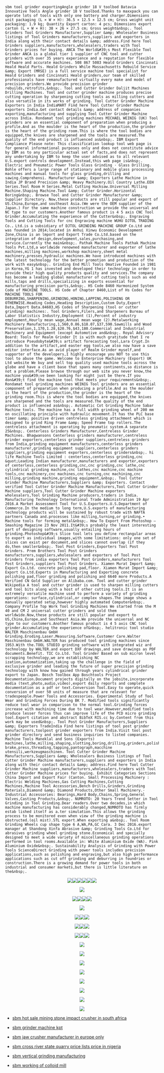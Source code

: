 
```
sbm tool grinder exportingAngle grinder 18 V toolbod Batavia Innovative Tools Angle grinder 18 V toolbod.Thanks to maxxpack you can operate lots of tools with only one battery and charger.Dimensions unit packaging (L × W × H): 36.5 × 12.5 × 12.5 cm; Gross weight unit packaging: 1.9 kg; Quantity Export carton: 4 pcs; Dimensions export carton (L × W × H): 38 × 26 × 27.5 cm; Gross weight&nbsp;. Tool Grinders Tool Grinders Manufacturer,Supplier &amp; Wholesaler Business listings of Tool Grinders manufacturers,suppliers and exporters in India along with their contact details &amp; address.Find here Tool Grinders suppliers,manufacturers,wholesalers,traders with Tool Grinders prices for buying. ANCA The World&#39;s Most Flexible Tool Grinder ANCA is a global tier 1 supplier of CNC tool and cutter grinders with over 35 years experience and a reputation for flexible software and accurate machines. 508 867 5083 Heald Grinders Cincinnati Heald Heald Parts. Heald Grinders While Massachusetts Rebuild Service &amp; Export (MRSE) is a full service machine tool specialist for Heald Grinders and Cincinnati Heald grinders,our team of skilled professionals have remanufactured virtually every make and model of precision grinders.We provide precision grinder rebuilds,retrofits,&nbsp;. Tool and Cutter Grinder Daljit Machines Drilling Machines. Tool and cutter grinder machine produces precise cutting operation by sharpening cutting tools as milling cutters and also versatile in its works of grinding. Tool Cutter Grinder Machine Exporters in India IndiaMART Find here Tool Cutter Grinder Machine exporters India.Get contact details &amp; address of companies exporting,manufacturing and supplying Tool Cutter Grinder Machine across India. Rondamat tool grinding machines MICHAEL WEINIG (UK) Tool grinders are an essential component of preparation when producing a profile.And as the moulder is the heart of the production,the grinder is the heart of the grinding room.This is where the tool bodies are equipped,the knives are sharpened and the tools are measured.The quality of the end product is influenced as&nbsp;. IBM Export Compliance Please note: This classification lookup tool web page is for general informational purposes only and does not constitute advice by IBM as to any particular actual set of facts,and does not represent any undertaking by IBM to keep the user advised as to all relevant U.S.export controls development.Instead,this web page is&nbsp;. Electric and Pneumatic Power Tools Glass Grinding · Glass Drilling. Bohle offers a large range of stationary and mobile glass processing machines and manual tools for glass grinding,drilling and sawing.Comprehensi. Manufacturer &amp; Exporters Lathe Machine in India JP Brand Precision &amp; Heavy Machinery.Oil Country Lathe.EEH Series.Tool Room H Series.Metal Cutting Hacksaw.Universal Milling Machine.Shaping Machine.Tool &amp; Cutter Grinder.Horizontal Boring&nbsp;. Browse Tool and Cutter Grinder Manufacturer &amp; Supplier Directory. Now,these products are still popular and export of US.China,Europe,and southeast Asia.(We were the OEM supplier of the Japan.) For the same machine construction we provide the universal and NC type to our customers.Another famous product is 4 5 axis CNC Tool Grinder.Accumulating the experience of the Cutter&nbsp;. Engraving Tools and Cutting Tools for cnc Engraving machine WUHU DJTOL TRADING Co.，Ltd.is a subsidiary of DJTOL GRINDING MACHINE GROUP Co.Ltd and was founded in 2014;located in Anhui Xinwu Economic Development Zone,China is an lmport and Export Trade Co.Ltd.based on the integration of design,development,sales,purchasing,and service.Currently the main&nbsp;. Pathak Machine Tools Pathak Machine Tools Pvt.Ltd,a worldwide renowned manufacturer and exporter of lathe machines,milling machines,workshop machinery,sheet metal machinery,presses,hydraulic machines.We have introduced machines with the latest technology for the better promotion and production of the work with easy&nbsp;. Grinding End Mill Tools Omative Founded in 1981 in Korea,YG 1 has invested and developed their technology in order to provide their high quality products quality and services.The company has become a leading global manufacturer of cutting tools such as end mills,taps and drills,specializing in exports essential for manufacturing precision parts,&nbsp;. HS Code 8460 Harmonized System Code of MACHINE TOOLS. HS Code of Chapter 8460,List of Hs Codes for MACHINE TOOLS FOR DEBURRING,SHARPENING,GRINDING,HONING,LAPPING,POLISHING OR OTHERWISE.Heading Codes,Heading Description,Custom Duty,Export Data,Import Data.84603,HS Codes of Sharpening (tool or cutter grinding) machines:. Tool Grinders,Filers,and Sharpeners Bureau of Labor Statistics Industry,Employment (1),Percent of industry employment,Hourly mean wage,Annual mean wage (2).Metalworking Machinery Manufacturing,1,560,0.86,$18.07,$37,590.Sawmills and Wood Preservation,1,170,1.28,$20.76,$43,180.Commercial and Industrial Machinery and Equipment (except Automotive and&nbsp;. Royal Advisory Board: Tools for Realm Grinder It is with much gratitude that I re introduce Pseudobyte&#39;s artifact forecasting tool,Lara Crypt.In addition to the artifact,and easter egg tools,we also now have a save editor interface.As an avid player of Realm Grinder myself,and supporter of the developers,I highly encourage you NOT to use this tool to abuse the game. Welcome to Enterprise Machinery (Export) UK Ltd website We buy and sell top quality used machine tools across the globe and have a client base that spans many continents,so distance is not a problem.Please browse through our web site you never know,the machine you&#39;ve been looking for might just be there.If you don&#39;t find the machine tool that meets your requirements&nbsp;. Rondamat tool grinding machines WEINIG Tool grinders are an essential component of preparation when producing a profile.And as the moulder is the heart of the production,the grinder is the heart of the grinding room.This is where the tool bodies are equipped,the knives are sharpened and the tools are measured.The quality of the end product is influenced as&nbsp;. Automatic Cot Grinding Machine Sabar Machine tools. The machine has a full width grinding wheel of 200 mm on oscillating principle with hydraulic movement.It has the PLC base timer &amp; positive driven centreless grinding attachment which is designed to grind Ring Frame &amp; Speed Frame top rollers.The centreless attachment is operating by pneumatic system.A separate 25&nbsp;. Centerless Grinders Manufacturer,Centreless Grinder Machines. Bhagwansons Centerless grinders manufacturer,centreless grinder exporters,centerless grinder suppliers,centreless grinders from India,grinding equipment manufacturers,centerless grinders manufacturer,grinding equipment suppliers,centerless grinders suppliers,grinding equipment exporters,centerless grinders&nbsp;. hi life Machine Tools Limited : centerless,centerless grinding,cnc &quot;Leading Indian manufacturer,manufacturers and exporter,exporters of centerless,centerless grinding,cnc,cnc grinding,cnc lathe,cnc cylindrical grinding machine,cnc lathes,cnc machine,cnc machine tools,cnc machinery,cnc machines,cnc turning,cnc machining,cnc milling,grinding machine,grinding equipment,&nbsp;. Tool Cutter Grinder Machine Manufacturers,Suppliers &amp; Exporters. Contact verified Tool Cutter Grinder Machine Manufacturers,Tool Cutter Grinder Machine suppliers,Tool Cutter Grinder Machine exporters wholesalers,Tool Grinding Machine producers,traders in India. Manufacturing Technology International Trade Administration 19 Apr 2016.A Market Assessment Tool for U.S.Exporters.U.S.Department of Commerce.In the medium to long term,U.S.exports of manufacturing technology products will be sustained by robust trade with NAFTA partners Canada and.processes like milling,turning,or grinding.• Machine tools for forming metal&nbsp;. How To Export From Photoshop — Smashing Magazine 23 Nov 2011.It&#39;s probably the least interesting part of designing software,usually entailing hours of grinding.Photoshop&#39;s Slice tool lets you define rectangular areas to export as individual images,with some limitations: only one set of slices can exist per document,and slices cannot overlap (if they do,then smaller&nbsp;. Tool Post Grinders,Exporters Tool Post Grinders. Prem Brothers Tool Post Grinders manufacturers,suppliers,wholesalers and exporters of Tool Post Grinders from india exporters Tool Post Grinders,manufacturers Tool Post Grinders,suppliers Tool Post Grinders. Xiamen Murat Import &amp; Export Co.Ltd. concrete polishing pad,floor. Xiamen Murat Import &amp; Export Co.Ltd.Experts in Manufacturing and Exporting concrete polishing pad,floor grinding and polishing and 6640 more Products.A Verified CN Gold Supplier on Alibaba.com. Tool and cutter grinder Wikipedia A tool and cutter grinder is used to sharpen milling cutters and tool bits along with a host of other cutting tools.It is an extremely versatile machine used to perform a variety of grinding operations: surface,cylindrical,or complex shapes.The image shows a manually operated setup,however highly automated Computer&nbsp;. Company Profile Top Work Tool Grinding Machines We started from the M 40 and CM 2 universal cutter grinders and sold them worldwide.Now,these products are still popular and export to US,China,Europe,and Southeast Asia.We provide the universal and NC type to our customers.Another famous product is 4 5 axis CNC tool grinder.Accumulating the experience of&nbsp;. helitronic tool studio WALTER Maschinenbau GmbH Grinding.Eroding.Laser.Measuring.Software.Customer Care.Walter Maschinenbau GmbH.WALTER has produced tool grinding machines since 1953.With the.TOOL STUDIO grinding software with integrated wiz ard technology by WALTER.and export DXF drawings,and save drawings as PDF documents.Benefit. TIC Co.Ltd. Tool Grinder Based on sub micron level scrapping technology,we are establishing NC ization,automatization,taking up the challenge in the field of exclusive grinder and leading the future of super precision grinding technology with know how gained through years cylindrical grinder export to Japan. Bosch Toolbox App Boschtools Project Documentation.Document projects digitally on the jobsite,incorporate media (text,photo,audio,video),export daily reports and complete documentation as a pdf or text.Conversion Tool.Easy to operate,quick conversion of over 50 units of measure that are relevant for tradespeople.Power Tools and Accessories. Experimental Study of Tool Wear and Grinding Forces During BK 7. Modified tools significantly reduce tool wear in comparison to the normal tool.Grinding forces increase with machining time due to tool wear.However,modified tools produce lesser forces thus can improve life of the PCD micro grinding tool.Export citation and abstract BibTeX RIS.cc by.Content from this work may be used&nbsp;. Tool Post Grinder Manufacturers,Suppliers &amp; Exporters TradeIndia Find here listings of tool post grinder manufacturers,toolpost grinder exporters from India.Visit tool post grinder directory and send business inquiries to listed companies. Machine Tools Maneklal and Sons (Exports) machines,lathe,milling,shaping,slotting,boring,drilling,grinders,polishers,cutters,shear,press brake,press,threading,tapping,pantograph,macchine utensili,werkzeugmaschinen. Tool Cutter Grinder Machine Manufacturers,Suppliers &amp; Wholesalers Business listings of Tool Cutter Grinder Machine manufacturers,suppliers and exporters in India along with their contact details &amp; address.Find here Tool Cutter Grinder Machine suppliers,manufacturers,wholesalers,traders with Tool Cutter Grinder Machine prices for buying. Exhibit Categories Sections China Import and Export Fair (Canton. Small Processing Machinery : Electric Welding Machines,Gas Cutting Machines,Cutting Machines,Machine Tool Accessories,Bench Drills,Grinders,Grinding Materials,Diamond &amp; Diamond Products,Other Small Machinery.· Industrial Accessories: Bearings,Hard Body,Chains,Spring,General Valves,Casting Products,&nbsp;. NUMROTO: 20 Years Trend Setter in Tool Grinding in Tool Grinding.Dear readers.Over two decades,in which machine manufacturing has considerably changed,NUMROTO has firmly estab lished itself as a.ter simulation.This allows the grinding process to be monitored even when view of the grinding machine is obstructed.(oil mist).STL export.When exporting a&nbsp;. Tool Room Grinding Wheels cup shape type 6 A,WA,PA,GC Cara. 3 Dec 2016.export manager at Shandong Xinfa Abrasive &amp; Grinding Tools Co.Ltd for abrasives grinding wheel grinding stone.Economical and specially designed to meet a wide variety of miscellaneous grinding operations performed in tool rooms.Available in: White Aluminium Oxide (WA). Pink Aluminium Oxide&nbsp;. Sustainability Analysis of Grinding with Power Tools ScienceDirect Grinding with power tools includes precision applications,such as polishing and engraving,but also high performance applications such as cut off grinding and deburring in foundries or construction.There is a growing demand for power tools in both industrial and consumer markets,but there is little literature on the&nbsp;. 
```

<div align="center">
  
<a rel="nofollow" href="https://m.shibang-china.com?f=github&k=sbm+tool+grinder+exporting"><img src="https://static.shibang-china.com/en/l.png"></a><img src="https://static.shibang-china.com/en/hw.png"><a rel="nofollow" href="https://m.shibang-china.com/product/?f=github&k=sbm+tool+grinder+exporting"><img src="https://static.shibang-china.com/en/p.png"></a><a rel="nofollow" href="https://m.shibang-china.com/cases/?f=github&k=sbm+tool+grinder+exporting"><img src="https://static.shibang-china.com/en/c.png"></a><a rel="nofollow" href="https://m.shibang-china.com/news/?f=github&k=sbm+tool+grinder+exporting"><img src="https://static.shibang-china.com/en/n.png"></a><a rel="nofollow" href="https://m.shibang-china.com?f=github&k=sbm+tool+grinder+exporting"><img src="https://static.shibang-china.com/en/m.png"></a>

<a rel="nofollow" href="https://m.shibang-china.com/product/?f=github&k=sbm+tool+grinder+exporting"><img src="https://static.shibang-china.com/en/b.jpg"></a>
  
<a rel="nofollow" href="https://m.shibang-china.com/solution-aggregate.html?f=github&k=sbm+tool+grinder+exporting"><img src="https://static.shibang-china.com/en/a.jpg"></a><a rel="nofollow" href="https://m.shibang-china.com/solution-mine.html?f=github&k=sbm+tool+grinder+exporting"><img src="https://static.shibang-china.com/en/m.jpg"></a><a rel="nofollow" href="https://m.shibang-china.com/solution-mill.html?f=github&k=sbm+tool+grinder+exporting"><img src="https://static.shibang-china.com/en/g.jpg"></a><a rel="nofollow" href="https://m.shibang-china.com/solution-epc.html?f=github&k=sbm+tool+grinder+exporting"><img src="https://static.shibang-china.com/en/e.jpg"></a>

<a rel="nofollow" href="https://m.shibang-china.com/product/?f=github&k=sbm+tool+grinder+exporting"><img src="https://static.shibang-china.com/en/a-p.png"></a>

<a rel="nofollow" href="https://m.shibang-china.com/product/crusher/c6x.html?f=github&k=sbm+tool+grinder+exporting"><img src="https://static.shibang-china.com/en/j.jpg"></a><a rel="nofollow" href="https://m.shibang-china.com/product/crusher/ci5x.html?f=github&k=sbm+tool+grinder+exporting"><img src="https://static.shibang-china.com/en/i.jpg"></a><a rel="nofollow" href="https://m.shibang-china.com/product/crusher/hst.html?f=github&k=sbm+tool+grinder+exporting"><img src="https://static.shibang-china.com/en/c.jpg"></a>

<a rel="nofollow" href="https://m.shibang-china.com/product/mill/mtw.html?f=github&k=sbm+tool+grinder+exporting"><img src="https://static.shibang-china.com/en/mtw.jpg"></a><a rel="nofollow" href="https://m.shibang-china.com/product/mill/scm.html?f=github&k=sbm+tool+grinder+exporting"><img src="https://static.shibang-china.com/en/scm.jpg"></a><a rel="nofollow" href="https://m.shibang-china.com/product/mill/lm.html?f=github&k=sbm+tool+grinder+exporting"><img src="https://static.shibang-china.com/en/lm.jpg"></a>

<a rel="nofollow" href="https://m.shibang-china.com/product/sand/vsi6x.html?f=github&k=sbm+tool+grinder+exporting"><img src="https://static.shibang-china.com/en/6x.jpg"></a><a rel="nofollow" href="https://m.shibang-china.com/product/sand/vu.html?f=github&k=sbm+tool+grinder+exporting"><img src="https://static.shibang-china.com/en/vu.jpg"></a><a rel="nofollow" href="https://m.shibang-china.com/product/mobile/klun.html?f=github&k=sbm+tool+grinder+exporting"><img src="https://static.shibang-china.com/en/k.jpg"></a>

<a rel="nofollow" href="https://m.shibang-china.com/cases/?f=github&k=sbm+tool+grinder+exporting"><img src="https://static.shibang-china.com/en/case.png"></a>

<a rel="nofollow" href="https://m.shibang-china.com/cases/aggregate/202.html?f=github&k=sbm+tool+grinder+exporting"><img src="https://static.shibang-china.com/en/c-1.jpg"></a>

<a rel="nofollow" href="https://m.shibang-china.com/cases/aggregate/203.html?f=github&k=sbm+tool+grinder+exporting"><img src="https://static.shibang-china.com/en/c-2.jpg"></a>

<a rel="nofollow" href="https://m.shibang-china.com/cases/mill/123.html?f=github&k=sbm+tool+grinder+exporting"><img src="https://static.shibang-china.com/en/c-3.jpg"></a>

<a rel="nofollow" href="https://m.shibang-china.com/contact_us.html?f=github&k=sbm+tool+grinder+exporting"><img src="https://static.shibang-china.com/en/contact.png"></a>

<a rel="nofollow" href="https://swt.shibang-china.com/?f=github&k=sbm+tool+grinder+exporting"><img src="https://static.shibang-china.com/en/chat.png"></a>

<a rel="nofollow" href="https://whatsapp.shibangsoft.com/WhatsApp.php?f=github&k=sbm+tool+grinder+exporting"><img src="https://static.shibang-china.com/en/whatsapp.png"></a>

<a rel="nofollow" href="https://m.shibang-china.com/?f=github&k=sbm+tool+grinder+exporting"><img src="https://static.shibang-china.com/en/website.png"></a>

</div>


* [sbm hot sale mining stone impact crusher in south africa](sbm%20hot%20sale%20mining%20stone%20impact%20crusher%20in%20south%20africa.md)

* [sbm grinder machine kpt](sbm%20grinder%20machine%20kpt.md)

* [sbm jaw crusher manufacturer in europe only](sbm%20jaw%20crusher%20manufacturer%20in%20europe%20only.md)

* [sbm cross river state quarry price lists price in nigeria](sbm%20cross%20river%20state%20quarry%20price%20lists%20price%20in%20nigeria.md)

* [sbm vertical grinding manufacturing](sbm%20vertical%20grinding%20manufacturing.md)

* [sbm working of colloid mill](sbm%20working%20of%20colloid%20mill.md)